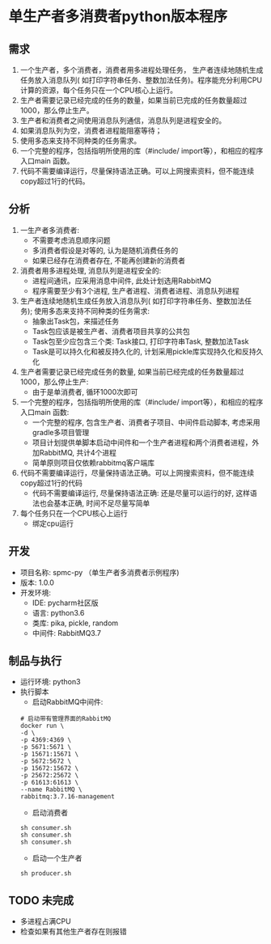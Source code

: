 # 单生产者多消费者python版本程序

## 需求

1. 一个生产者，多个消费者，消费者用多进程处理任务， 生产者连续地随机生成任务放入消息队列( 如打印字符串任务、整数加法任务)。程序能充分利用CPU计算的资源，每个任务只在一个CPU核心上运行。
2. 生产者需要记录已经完成的任务的数量，如果当前已完成的任务数量超过1000，那么停止生产。
3. 生产者和消费者之间使用消息队列通信，消息队列是进程安全的。
4. 如果消息队列为空，消费者进程能阻塞等待；
5. 使用多态来支持不同种类的任务需求。
6. 一个完整的程序，包括指明所使用的库（#include/ import等），和相应的程序入口main 函数。
7. 代码不需要编译运行，尽量保持语法正确。可以上网搜索资料，但不能连续copy超过1行的代码。

## 分析

1. 一生产者多消费者: 
    - 不需要考虑消息顺序问题
    - 多消费者假设是对等的, 认为是随机消费任务的
    - 如果已经存在消费者存在, 不能再创建新的消费者
2. 消费者用多进程处理, 消息队列是进程安全的: 
    - 进程间通讯，应采用消息中间件, 此处计划选用RabbitMQ
    - 程序需要至少有3个进程, 生产者进程、消费者进程、消息队列进程
3. 生产者连续地随机生成任务放入消息队列( 如打印字符串任务、整数加法任务); 使用多态来支持不同种类的任务需求: 
    - 抽象出Task包，来描述任务
    - Task包应该是被生产者、消费者项目共享的公共包
    - Task包至少应包含三个类: Task接口, 打印字符串Task, 整数加法Task
    - Task是可以持久化和被反持久化的, 计划采用pickle库实现持久化和反持久化
4. 生产者需要记录已经完成任务的数量, 如果当前已经完成的任务数量超过1000，那么停止生产:
    - 由于是单消费者, 循环1000次即可
5. 一个完整的程序，包括指明所使用的库（#include/ import等），和相应的程序入口main 函数:
    - 一个完整的程序, 包含生产者、消费者子项目、中间件启动脚本, 考虑采用gradle多项目管理
    - 项目计划提供单脚本启动中间件和一个生产者进程和两个消费者进程，外加RabbitMQ, 共计4个进程
    - 简单原则项目仅依赖rabbitmq客户端库
6. 代码不需要编译运行，尽量保持语法正确。可以上网搜索资料，但不能连续copy超过1行的代码
    - 代码不需要编译运行, 尽量保持语法正确: 还是尽量可以运行的好, 这样语法也会基本正确, 时间不足尽量写简单
7. 每个任务只在一个CPU核心上运行
    - 绑定cpu运行
    
## 开发

- 项目名称: spmc-py （单生产者多消费者示例程序)
- 版本: 1.0.0
- 开发环境: 
    - IDE: pycharm社区版
    - 语言: python3.6
    - 类库: pika, pickle, random
    - 中间件: RabbitMQ3.7

## 制品与执行

- 运行环境: python3
- 执行脚本
    - 启动RabbitMQ中间件:
    ~~~shell
    # 启动带有管理界面的RabbitMQ
    docker run \
    -d \
    -p 4369:4369 \
    -p 5671:5671 \
    -p 15671:15671 \
    -p 5672:5672 \
    -p 15672:15672 \
    -p 25672:25672 \
    -p 61613:61613 \
    --name RabbitMQ \
    rabbitmq:3.7.16-management
    ~~~
    - 启动消费者
    ~~~
    sh consumer.sh
    sh consumer.sh
    sh consumer.sh
    ~~~
    - 启动一个生产者
    ~~~
    sh producer.sh
    ~~~

## TODO 未完成

- 多进程占满CPU
- 检查如果有其他生产者存在则报错